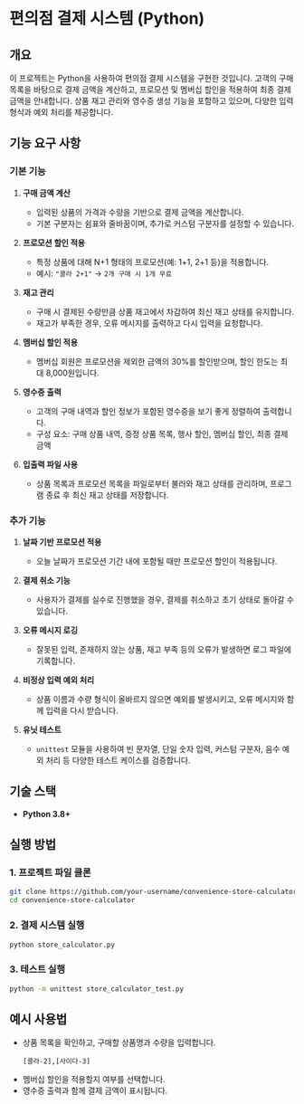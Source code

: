# 편의점 결제 시스템 (Python)

## 개요

이 프로젝트는 Python을 사용하여 편의점 결제 시스템을 구현한 것입니다. 고객의 구매 목록을 바탕으로 결제 금액을 계산하고, 프로모션 및 멤버십 할인을 적용하여 최종 결제 금액을 안내합니다. 상품 재고 관리와 영수증 생성 기능을 포함하고 있으며, 다양한 입력 형식과 예외 처리를 제공합니다.

## 기능 요구 사항

### 기본 기능

1. **구매 금액 계산**

   - 입력된 상품의 가격과 수량을 기반으로 결제 금액을 계산합니다.
   - 기본 구분자는 쉼표와 줄바꿈이며, 추가로 커스텀 구분자를 설정할 수 있습니다.

2. **프로모션 할인 적용**

   - 특정 상품에 대해 N+1 형태의 프로모션(예: 1+1, 2+1 등)을 적용합니다.
   - 예시: `"콜라 2+1"` → `2개 구매 시 1개 무료`

3. **재고 관리**

   - 구매 시 결제된 수량만큼 상품 재고에서 차감하여 최신 재고 상태를 유지합니다.
   - 재고가 부족한 경우, 오류 메시지를 출력하고 다시 입력을 요청합니다.

4. **멤버십 할인 적용**

   - 멤버십 회원은 프로모션을 제외한 금액의 30%를 할인받으며, 할인 한도는 최대 8,000원입니다.

5. **영수증 출력**

   - 고객의 구매 내역과 할인 정보가 포함된 영수증을 보기 좋게 정렬하여 출력합니다.
   - 구성 요소: 구매 상품 내역, 증정 상품 목록, 행사 할인, 멤버십 할인, 최종 결제 금액

6. **입출력 파일 사용**
   - 상품 목록과 프로모션 목록을 파일로부터 불러와 재고 상태를 관리하며, 프로그램 종료 후 최신 재고 상태를 저장합니다.

### 추가 기능

1. **날짜 기반 프로모션 적용**

   - 오늘 날짜가 프로모션 기간 내에 포함될 때만 프로모션 할인이 적용됩니다.

2. **결제 취소 기능**

   - 사용자가 결제를 실수로 진행했을 경우, 결제를 취소하고 초기 상태로 돌아갈 수 있습니다.

3. **오류 메시지 로깅**

   - 잘못된 입력, 존재하지 않는 상품, 재고 부족 등의 오류가 발생하면 로그 파일에 기록합니다.

4. **비정상 입력 예외 처리**

   - 상품 이름과 수량 형식이 올바르지 않으면 예외를 발생시키고, 오류 메시지와 함께 입력을 다시 받습니다.

5. **유닛 테스트**
   - `unittest` 모듈을 사용하여 빈 문자열, 단일 숫자 입력, 커스텀 구분자, 음수 예외 처리 등 다양한 테스트 케이스를 검증합니다.

## 기술 스택

- **Python 3.8+**

## 실행 방법

### 1. 프로젝트 파일 클론

```bash
git clone https://github.com/your-username/convenience-store-calculator.git
cd convenience-store-calculator
```

### 2. 결제 시스템 실행

```bash
python store_calculator.py
```

### 3. 테스트 실행

```bash
python -m unittest store_calculator_test.py
```

## 예시 사용법

- 상품 목록을 확인하고, 구매할 상품명과 수량을 입력합니다.
  ```plaintext
  [콜라-2],[사이다-3]
  ```
- 멤버십 할인을 적용할지 여부를 선택합니다.
- 영수증 출력과 함께 결제 금액이 표시됩니다.

